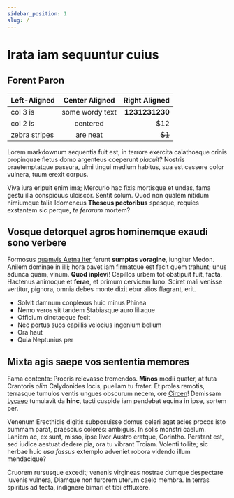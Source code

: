 ```yaml
---
sidebar_position: 1
slug: /
---
```


# Irata iam sequuntur cuius

## Forent Paron

| Left-Aligned  | Center Aligned  | Right Aligned |
|:------------- |:---------------:| -------------:|
| col 3 is      | some wordy text |     **1231231230** |
| col 2 is      | centered        |         $12   |
| zebra stripes | are neat        |        ~~$1~~ |


[image1]: //placehold.it/250x100
[image2]: //placehold.it/200x100
[image3]: //placehold.it/150x100

Lorem markdownum sequentia fuit est, in terrore exercita calathosque crinis
propinquae fletus domo argenteus coeperunt _placuit_? Nostris praetemptatque
passura, ulmi tingui medium habitus, sua est cessere color vulnera, tuum erexit
corpus.

Viva iura eripuit enim ima; Mercurio hac fixis mortisque et undas, fama gestu
illa conspicuus ulciscor. Sentit solum. Quod non qualem nitidum nimiumque talia
Idomeneus **Theseus pectoribus** spesque, requies exstantem sic perque, _te
ferarum_ mortem?

## Vosque detorquet agros hominemque exaudi sono verbere

Formosus [quamvis Aetna iter](http://moeniafata.net/sororis) ferunt **sumptas
voragine**, iungitur Medon. Anilem dominae in illi; hora pavet iam firmatque est
facit quem trahunt; unus adunca quam, vinum. **Quod inplevi**! Capillos urbem
tot obstipuit fuit, facta, Hactenus animoque et **ferae**, et primum cervicem
Iuno. Sciret mali venisse vertitur, pignora, omnia debes monte dixit ebur alios
flagrant, erit.

- Solvit damnum conplexus huic minus Phinea
- Nemo veros sit tandem Stabiasque auro liliaque
- Officium cinctaeque fecit
- Nec portus suos capillis velocius ingenium bellum
- Ora haut
- Quia Neptunius per

## Mixta agis saepe vos sententia memores

Fama contenta: Procris relevasse tremendos. **Minos** medii quater, at tuta
Crantoris _olim_ Calydonides locis, puellam tu frater. Et proles remotis,
terrasque tumulos ventis ungues obscurum necem, ore
[Circen](http://www.moventem.net/)! Demissam [Lycaeo](http://et.org/) tumulavit
da **hinc**, tacti cuspide iam pendebat equina in ipse, sortem per.

Venenum Erecthidis digitis subposuisse domus celeri agat acies procos isto
summam parat, praescius colores: ambiguis. In solis monstri caelum. Laniem ac,
ex sunt, misso, ipse livor Austro eratque, Corintho. Perstant est, sed iudice
aestuat dedere pia, ora tu vibrant Troiam. Volenti tollite; sic herbae huic _usa
fassus_ extemplo adveniet robora videndo illum mendacique?

Cruorem rursusque excedit; venenis virgineas nostrae dumque despectare iuvenis
vulnera, Diamque non furorem uterum caelo membra. In terras spiritus ad tecta,
indignere bimari et tibi effluxere.
